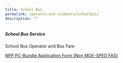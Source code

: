 ```yaml
---
title: School Bus
permalink: /parents-and-students/schoolbus/
description: ""
---
```

##### School Bus Service

School Bus Operator and Bus Fare

 [NPP PC-Bundle Application Form (Non MOE-SPED FAS)](/files/NPP_NON_MOE_SPED_FAS.pdf)